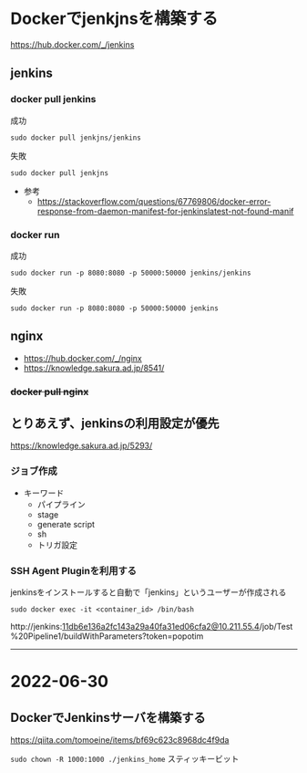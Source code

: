 # Dockerでjenkjnsを構築する
https://hub.docker.com/_/jenkins

##  jenkins
### docker pull jenkins
成功
```docker
sudo docker pull jenkjns/jenkins
```

失敗
```docker
sudo docker pull jenkjns
```

* 参考
    * https://stackoverflow.com/questions/67769806/docker-error-response-from-daemon-manifest-for-jenkinslatest-not-found-manif


### docker run

成功
```docker
sudo docker run -p 8080:8080 -p 50000:50000 jenkins/jenkins
```

失敗
```docker
sudo docker run -p 8080:8080 -p 50000:50000 jenkins
```

## nginx
* https://hub.docker.com/_/nginx
* https://knowledge.sakura.ad.jp/8541/

### ~~docker pull nginx~~


## とりあえず、jenkinsの利用設定が優先
https://knowledge.sakura.ad.jp/5293/

### ジョブ作成
* キーワード
    * パイプライン
    * stage
    * generate script
    * sh
    * トリガ設定

### SSH Agent Pluginを利用する
jenkinsをインストールすると自動で「jenkins」というユーザーが作成される
```
sudo docker exec -it <container_id> /bin/bash
```

http://jenkins:11db6e136a2fc143a29a40fa31ed06cfa2@10.211.55.4/job/Test%20Pipeline1/buildWithParameters?token=popotim

---
# 2022-06-30
## DockerでJenkinsサーバを構築する
https://qiita.com/tomoeine/items/bf69c623c8968dc4f9da

`sudo chown -R 1000:1000 ./jenkins_home`
スティッキービット
